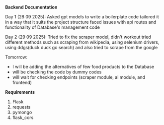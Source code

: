 **Backend Documentation**

Day 1 (28 09 2025):
Asked gpt models to write a boilerplate code
tailored it in a way that it suits the project structure
faced issues with api routes and functionality of Database's management code

Day 2 (29 09 2025):
Tried to fix the scraper model, didn't workout
tried different methods such as scraping from wikipedia, using selenium drivers, using ddgs(duck duck go search) and also tried to scrape from the google


Tomorrow:
* I will be adding the alternatives of few food products to the Database
* will be checking the code by dummy codes
* will wait for checking endpoints (scraper module, ai module, and frontend) 

**Requirements**
1. Flask
2. requests
3. pymongo
4. flask_cors
